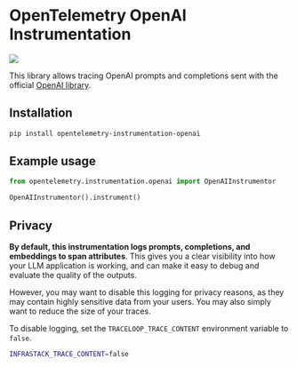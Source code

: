 # OpenTelemetry OpenAI Instrumentation

<a href="https://pypi.org/project/opentelemetry-instrumentation-openai/">
    <img src="https://badge.fury.io/py/opentelemetry-instrumentation-openai.svg">
</a>

This library allows tracing OpenAI prompts and completions sent with the official [OpenAI library](https://github.com/openai/openai-python).

## Installation

```bash
pip install opentelemetry-instrumentation-openai
```

## Example usage

```python
from opentelemetry.instrumentation.openai import OpenAIInstrumentor

OpenAIInstrumentor().instrument()
```

## Privacy

**By default, this instrumentation logs prompts, completions, and embeddings to span attributes**. This gives you a clear visibility into how your LLM application is working, and can make it easy to debug and evaluate the quality of the outputs.

However, you may want to disable this logging for privacy reasons, as they may contain highly sensitive data from your users. You may also simply want to reduce the size of your traces.

To disable logging, set the `TRACELOOP_TRACE_CONTENT` environment variable to `false`.

```bash
INFRASTACK_TRACE_CONTENT=false
```
